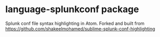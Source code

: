 # language-splunkconf package

Splunk conf file syntax highlighting in Atom.
Forked and built from https://github.com/shakeelmohamed/sublime-splunk-conf-highlighting
